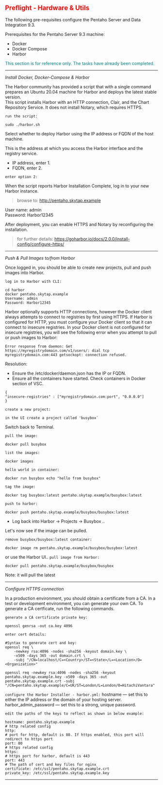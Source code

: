 ## <font color='red'>Preflight - Hardware & Utils</font>  

The following pre-requisites configure the Pentaho Server and Data Integration 9.3.

Prerequisites for the Pentaho Server 9.3 machine:
* Docker 
* Docker Compose
* Harbor

<font color='teal'>This section is for reference only. The tasks have already been completed.</font>

---

<em>Install Docker, Docker-Compose & Harbor</em>  

The Harbor community has provided a script that with a single command prepares an Ubuntu 20.04 machine for Harbor and deploys the latest stable version.  
This script installs Harbor with an HTTP connection, Clair, and the Chart Repository Service. It does not install Notary, which requires HTTPS.  

``run the script:``
```
sudo ./harbor.sh
```
Select whether to deploy Harbor using the IP address or FQDN of the host machine.

This is the address at which you access the Harbor interface and the registry service.

* IP address, enter 1.  
* FQDN, enter 2.  

``enter option 2:``  

When the script reports Harbor Installation Complete, log in to your new Harbor instance.

  > browse to: http://pentaho.skytap.example

User name: admin  
Password: Harbor12345  

After deployment, you can enable HTTPS and Notary by reconfiguring the installation. 

  > for further details: https://goharbor.io/docs/2.0.0/install-config/configure-https/

--- 

<em>Push & Pull Images to/from Harbor</em>

Once logged in, you should be able to create new projects, pull and push images into Harbor. 

``log in to Harbor with CLI:``
```
cd harbor
docker pentaho.skytap.example
Username: admin
Password: Harbor12345
```
Harbor optionally supports HTTP connections, however the Docker client always attempts to connect to registries by first using HTTPS. If Harbor is configured for HTTP, you must configure your Docker client so that it can connect to insecure registries. In your Docker client is not configured for insecure registries, you will see the following error when you attempt to pull or push images to Harbor:  

```Error response from daemon: Get https://myregistrydomain.com/v1/users/: dial tcp myregistrydomain.com:443 getsockopt: connection refused.```

Resolution: 
* Ensure the /etc/docker/daemon.json has the IP or FQDN. 
* Ensure all the containers have started. Check containers in Docker section of VSC.

```
{
"insecure-registries" : ["myregistrydomain.com:port", "0.0.0.0"]
}
```

``create a new project:``
```
in the UI create a project called 'busybox`
```
Switch back to Terminal.

``pull the image:``
```
docker pull busybox
```
``list the images:``
```
docker images
```
``hello world in container:``
```
docker run busybox echo "hello from busybox"
```
``tag the image:``
```
docker tag busybox:latest pentaho.skytap.example/busybox:latest
```
``push to harbor:``
```
docker push pentaho.skytap.example/busybox/busybox:latest
```
* Log back into Harbor -> Projects -> Busybox .. 

Let's now see if the image can be pulled.

``remove busybox/busybox:latest container:``
```
docker image rm pentaho.skytap.example/busybox/busybox:latest
```
or
use the Harbor UI..
``pull image from Harbor:``
```
docker pull pentaho.skytap.example/busybox/busybox
```
Note: it will pull the latest

---

<em>Configure HTTPS connection</em>

In a production environment, you should obtain a certificate from a CA. In a test or development environment, you can generate your own CA. To generate a CA certficate, run the following commands.

``generate a CA certificate private key:``
```
openssl genrsa -out ca.key 4096
```
``enter cert details:``
```
#Syntax to generate cert and key: 
openssl req \
    -newkey rsa:4096 -nodes -sha256 -keyout domain.key \
    -x509 -days 365 -out domain.crt \
    -subj "/CN=localhost/C=<Country>/ST=<State>/L=<Location>/O=<Organization>"
```
```
openssl req -newkey rsa:4096 -nodes -sha256 -keyout pentaho.skytap.example.key -x509 -days 365 -out pentaho.skytap.example.crt -subj "/CN=pentaho.skytap.example/C=UK/ST=London/L=London/O=HitachiVantara"
```
``configure the Harbor Installer - harbor.yml:``
hostname — set this to either the IP address or the domain of your hosting server.
harbor_admin_password — set this to a strong, unique password.

``edit the paths of the keys to reflect as shown in below example:``
```
hostname: pentaho.skytap.example
# http related config
http:
# port for http, default is 80. If https enabled, this port will redirect to https port
port: 80
# https related config
https:
# https port for harbor, default is 443
port: 443
# The path of cert and key files for nginx
certificate: /etc/ssl/pentaho.skytap.example.crt
private_key: /etc/ssl/pentaho.skytap.example.key
```

---
